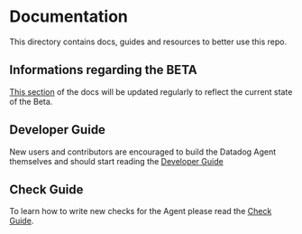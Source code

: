 # Documentation

This directory contains docs, guides and resources to better use this repo.

## Informations regarding the BETA

[This section][beta] of the docs will be updated regularly to reflect the current
state of the Beta.

## Developer Guide

New users and contributors are encouraged to build the Datadog Agent themselves
and should start reading the [Developer Guide][developer-guide]


## Check Guide

To learn how to write new checks for the Agent please read the [Check Guide][checks-api].

[developer-guide]: dev/README.md
[checks-api]: dev/checks/README.md
[beta]: beta/README.md
